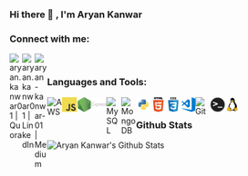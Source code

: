 ### Hi there 👋 , I'm Aryan Kanwar

### Connect with me:

[<img align="left" alt="aryan.kanwar01  | Quora" width="22px" src="https://github.com/aryankanwar/aryankanwar.github.io/blob/master/img/quora-icon.png" />][quora]
[<img align="left" alt="aryan.kanwar01  | LinkedIn" width="22px" src="https://cdn.jsdelivr.net/npm/simple-icons@v3/icons/linkedin.svg" />][linkedin]
[<img align="left" alt="aryan-kanwar-01  | Medium" width="22px" src="https://miro.medium.com/max/195/1*emiGsBgJu2KHWyjluhKXQw.png" />][medium]

<br />

### Languages and Tools:

<img align="left" alt="AWS" width="26px" src="https://cdn1.iconfinder.com/data/icons/simple-icons/4096/aws-4096-black.png">

<img align="left" alt="Javascript" width="26px" src="https://raw.githubusercontent.com/github/explore/80688e429a7d4ef2fca1e82350fe8e3517d3494d/topics/javascript/javascript.png">

<img align="left" alt="NodeJS" width="26px" src="https://raw.githubusercontent.com/github/explore/80688e429a7d4ef2fca1e82350fe8e3517d3494d/topics/nodejs/nodejs.png">

<img align="left" alt="Express" width="26px" src="https://raw.githubusercontent.com/github/explore/80688e429a7d4ef2fca1e82350fe8e3517d3494d/topics/express/express.png">

<img align="left" alt="MySQL" width="26px" src="http://pngimg.com/uploads/mysql/mysql_PNG36.png" />

<img align="left" alt="MongoDB" width="26px" src="https://www.pngkit.com/png/full/225-2254691_9kib-354x415-unnamed-mongodb-logo-svg.png">

<img align="left" alt="Python" width="26px" src="https://raw.githubusercontent.com/github/explore/80688e429a7d4ef2fca1e82350fe8e3517d3494d/topics/python/python.png">

<img align="left" alt="HTML5" width="26px" src="https://raw.githubusercontent.com/github/explore/80688e429a7d4ef2fca1e82350fe8e3517d3494d/topics/html/html.png" />

<img align="left" alt="CSS3" width="26px" src="https://raw.githubusercontent.com/github/explore/80688e429a7d4ef2fca1e82350fe8e3517d3494d/topics/css/css.png" />

<img align="left" alt="Visual Studio Code" width="26px" src="https://raw.githubusercontent.com/github/explore/80688e429a7d4ef2fca1e82350fe8e3517d3494d/topics/visual-studio-code/visual-studio-code.png" />

<img align="left" alt="Git" width="26px" src="https://img.icons8.com/color/48/000000/git.png" />

<img align="left" alt="Terminal" width="26px" src="https://raw.githubusercontent.com/github/explore/d92924b1d925bb134e308bd29c9de6c302ed3beb/topics/terminal/terminal.png" />

<img align="left" alt="Linux" width="26px" src="https://raw.githubusercontent.com/github/explore/80688e429a7d4ef2fca1e82350fe8e3517d3494d/topics/linux/linux.png">

<br />

### Github Stats

<img alt="Aryan Kanwar's Github Stats" src="https://github-readme-stats.vercel.app/api?username=aryankanwar&show_icons=true&count_private=true" />

[facebook]: https://www.facbook.com/aryan.kanwar01/
[quora]: https://youtube.com/swapnilsoni
[linkedin]: https://www.linkedin.com/in/aryan-kanwar-01
[medium]:  https://medium.com/@kanwararyan1
